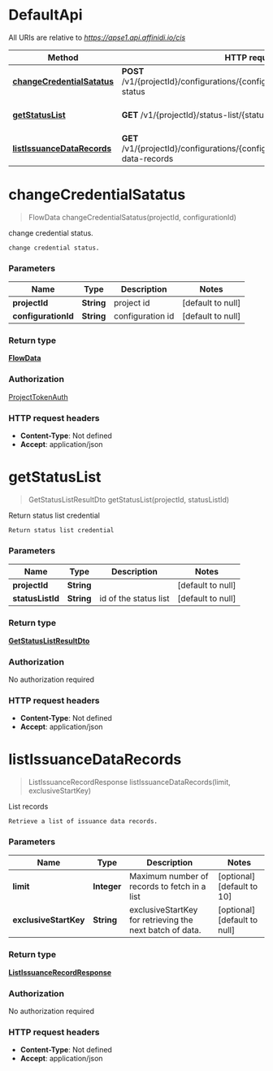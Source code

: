 # DefaultApi

All URIs are relative to *https://apse1.api.affinidi.io/cis*

| Method                                                               | HTTP request                                                                            | Description                   |
| -------------------------------------------------------------------- | --------------------------------------------------------------------------------------- | ----------------------------- |
| [**changeCredentialSatatus**](DefaultApi.md#changeCredentialSatatus) | **POST** /v1/{projectId}/configurations/{configurationId}/issuance/change-status        | change credential status.     |
| [**getStatusList**](DefaultApi.md#getStatusList)                     | **GET** /v1/{projectId}/status-list/{statusListId}                                      | Return status list credential |
| [**listIssuanceDataRecords**](DefaultApi.md#listIssuanceDataRecords) | **GET** /v1/{projectId}/configurations/{configurationId}/issuance/issuance-data-records | List records                  |

<a name="changeCredentialSatatus"></a>

# **changeCredentialSatatus**

> FlowData changeCredentialSatatus(projectId, configurationId)

change credential status.

    change credential status.

### Parameters

| Name                | Type       | Description      | Notes             |
| ------------------- | ---------- | ---------------- | ----------------- |
| **projectId**       | **String** | project id       | [default to null] |
| **configurationId** | **String** | configuration id | [default to null] |

### Return type

[**FlowData**](../Models/FlowData.md)

### Authorization

[ProjectTokenAuth](../README.md#ProjectTokenAuth)

### HTTP request headers

- **Content-Type**: Not defined
- **Accept**: application/json

<a name="getStatusList"></a>

# **getStatusList**

> GetStatusListResultDto getStatusList(projectId, statusListId)

Return status list credential

    Return status list credential

### Parameters

| Name             | Type       | Description           | Notes             |
| ---------------- | ---------- | --------------------- | ----------------- |
| **projectId**    | **String** |                       | [default to null] |
| **statusListId** | **String** | id of the status list | [default to null] |

### Return type

[**GetStatusListResultDto**](../Models/GetStatusListResultDto.md)

### Authorization

No authorization required

### HTTP request headers

- **Content-Type**: Not defined
- **Accept**: application/json

<a name="listIssuanceDataRecords"></a>

# **listIssuanceDataRecords**

> ListIssuanceRecordResponse listIssuanceDataRecords(limit, exclusiveStartKey)

List records

    Retrieve a list of issuance data records.

### Parameters

| Name                  | Type        | Description                                              | Notes                        |
| --------------------- | ----------- | -------------------------------------------------------- | ---------------------------- |
| **limit**             | **Integer** | Maximum number of records to fetch in a list             | [optional] [default to 10]   |
| **exclusiveStartKey** | **String**  | exclusiveStartKey for retrieving the next batch of data. | [optional] [default to null] |

### Return type

[**ListIssuanceRecordResponse**](../Models/ListIssuanceRecordResponse.md)

### Authorization

No authorization required

### HTTP request headers

- **Content-Type**: Not defined
- **Accept**: application/json
